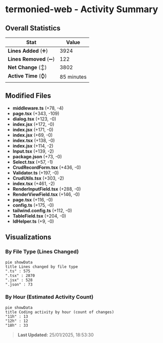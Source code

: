 # termonied-web - Activity Summary 

## Overall Statistics

| Stat                   | Value                                                             |
| ---------------------- | ----------------------------------------------------------------- |
| **Lines Added** (➕)   | 3924                                          |
| **Lines Removed** (➖) | 122                                        |
| **Net Change** (↕)    | 3802                |
| **Active Time** (⌚)   | 85 minutes |


## Modified Files
- **middleware.ts** (+78, -4)
- **page.tsx** (+343, -109)
- **dialog.tsx** (+123, -0)
- **index.jsx** (+172, -0)
- **index.jsx** (+171, -0)
- **index.jsx** (+69, -0)
- **index.tsx** (+138, -0)
- **index.jsx** (+114, -2)
- **Input.tsx** (+139, -2)
- **package.json** (+73, -0)
- **Select.tsx** (+57, -1)
- **CrudRecordForm.tsx** (+436, -0)
- **Validator.ts** (+197, -0)
- **CrudUtils.tsx** (+303, -2)
- **index.tsx** (+461, -2)
- **RenderInputField.tsx** (+288, -0)
- **RenderViewField.tsx** (+146, -0)
- **page.tsx** (+116, -0)
- **config.ts** (+175, -0)
- **tailwind.config.ts** (+112, -0)
- **TableField.tsx** (+204, -0)
- **IdHelper.ts** (+9, -0)

## Visualizations

### By File Type (Lines Changed)

```mermaid
pie showData
title Lines changed by file type
".ts" : 575
".tsx" : 2870
".jsx" : 528
".json" : 73
```

### By Hour (Estimated Activity Count)

```mermaid
pie showData
title Coding activity by hour (count of changes)
"11h" : 13
"12h" : 12
"18h" : 33
```


> **Last Updated:** 25/01/2025, 18:53:30